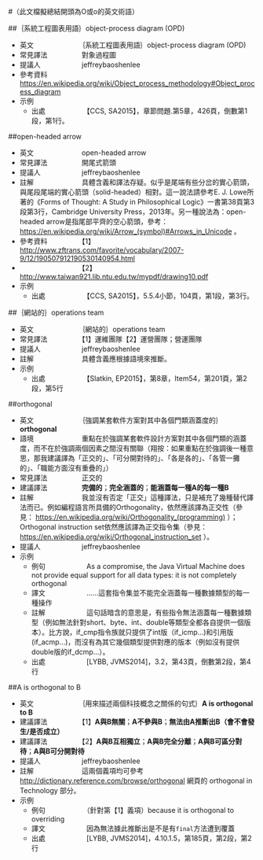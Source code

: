 #（此文檔擬總結開頭為O或o的英文術語）
  
##｛系統工程圖表用語｝object-process diagram (OPD)
* 英文　　　　　　　｛系統工程圖表用語｝object-process diagram (OPD)
* 常見譯法　　　　　對象過程圖
* 提議人　　　　　　jeffreybaoshenlee
* 參考資料　　　　　https://en.wikipedia.org/wiki/Object_process_methodology#Object_process_diagram
* 示例
  * 出處　　　　　　【CCS, SA2015】，章節問題.第5章，426頁，倒數第1段，第1行。

##open-headed arrow
* 英文　　　　　　　open-headed arrow
* 常見譯法　　　　　開尾式箭頭
* 提議人　　　　　　jeffreybaoshenlee
* 註解　　　　　　　具體含義和譯法存疑。似乎是尾端有些分岔的實心箭頭，與尾段尾端的實心箭頭（solid-headed）相對。這一說法請參考E. J. Lowe所著的《Forms of Thought: A Study in Philosophical Logic》一書第38頁第3段第3行，Cambridge University Press，2013年。另一種說法為：open-headed arrow是指尾部平齊的空心箭頭，參考：https://en.wikipedia.org/wiki/Arrow_(symbol)#Arrows_in_Unicode 。
* 參考資料　　　　　【1】http://www.zftrans.com/favorite/vocabulary/2007-9/12/190507912190530140954.html
* 　　　　　　　　　【2】http://www.taiwan921.lib.ntu.edu.tw/mypdf/drawing10.pdf
* 示例
  * 出處　　　　　　【CCS, SA2015】，5.5.4小節，104頁，第1段，第3行。

##｛網站的｝operations team
* 英文　　　　　　　｛網站的｝operations team
* 常見譯法　　　　　【1】運維團隊【2】運營團隊；營運團隊
* 提議人　　　　　　jeffreybaoshenlee
* 註解　　　　　　　具體含義應根據語境來推斷。
* 示例
  * 出處　　　　　　【Slatkin, EP2015】，第8章，Item54，第201頁，第2段，第5行

##orthogonal

* 英文　　　　　　　｛強調某套軟件方案對其中各個門類涵蓋度的｝**orthogonal**
* 語境　　　　　　　重點在於強調某套軟件設計方案對其中各個門類的涵蓋度，而不在於強調兩個因素之間沒有關聯（翔按：如果重點在於強調後一種意思，那我建議譯為「正交的」、「可分開對待的」、「各是各的」、「各管一攤的」、「職能方面沒有重疊的」）
* 常見譯法　　　　　正交的
* 建議譯法　　　　　**完備的**；**完全涵蓋的**；**能涵蓋每一種A的每一種B**
* 註解　　　　　　　我並沒有否定「正交」這種譯法，只是補充了幾種替代譯法而已。例如編程語言所具備的Orthogonality，依然應該譯為正交性（參見： https://en.wikipedia.org/wiki/Orthogonality_(programming) ）；Orthogonal instruction set依然應該譯為正交指令集（參見： https://en.wikipedia.org/wiki/Orthogonal_instruction_set ）。
* 提議人　　　　　　jeffreybaoshenlee
* 示例
  * 例句　　　　　　As a compromise, the Java Virtual Machine does not provide equal support for all data types: it is not completely orthogonal
  * 譯文　　　　　　……這套指令集並不能完全涵蓋每一種數據類型的每一種操作
  * 註解　　　　　　這句話暗含的意思是，有些指令無法涵蓋每一種數據類型（例如無法針對short、byte、int、double等類型全都各自提供一個版本）。比方說，if_cmp指令族就只提供了int版（if_icmp...)和引用版(if_acmp...)，而沒有為其它幾個類型提供對應的版本（例如沒有提供double版的if_dcmp...）。
  * 出處　　　　　　[LYBB, JVMS2014]，3.2，第43頁，倒數第2段，第4行

##A is orthogonal to B
* 英文　　　　　　　｛用來描述兩個科技概念之關係的句式｝**A is orthogonal to B**
* 建議譯法　　　　　【1】**A與B無關**；**A不參與B**；**無法由A推斷出B（會不會發生/是否成立）**
* 建議譯法　　　　　【2】**A與B互相獨立**；**A與B完全分離**；**A與B可區分對待**；**A與B可分開對待**
* 提議人　　　　　　jeffreybaoshenlee
* 註解　　　　　　　這兩個義項均可參考 http://dictionary.reference.com/browse/orthogonal 網頁的 orthogonal in Technology 部分。
* 示例
  * 例句　　　　　　（針對第【1】義項）because it is orthogonal to overriding
  * 譯文　　　　　　因為無法據此推斷出是不是有```final```方法遭到覆蓋
  * 出處　　　　　　[LYBB, JVMS2014]，4.10.1.5，第185頁，第2段，第2行
